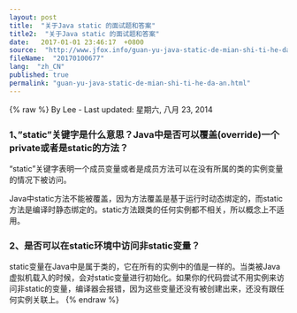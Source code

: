 ```yaml
---
layout: post
title:  "关于Java static 的面试题和答案"
title2:  "关于Java static 的面试题和答案"
date:   2017-01-01 23:46:17  +0800
source:  "http://www.jfox.info/guan-yu-java-static-de-mian-shi-ti-he-da-an.html"
fileName:  "20170100677"
lang:  "zh_CN"
published: true
permalink: "guan-yu-java-static-de-mian-shi-ti-he-da-an.html"
---
```

{% raw %}
By Lee - Last updated: 星期六, 八月 23, 2014

### 1、”static”关键字是什么意思？Java中是否可以覆盖(override)一个private或者是static的方法？

“static”关键字表明一个成员变量或者是成员方法可以在没有所属的类的实例变量的情况下被访问。

Java中static方法不能被覆盖，因为方法覆盖是基于运行时动态绑定的，而static方法是编译时静态绑定的。static方法跟类的任何实例都不相关，所以概念上不适用。

### 2、是否可以在static环境中访问非static变量？

static变量在Java中是属于类的，它在所有的实例中的值是一样的。当类被Java虚拟机载入的时候，会对static变量进行初始化。如果你的代码尝试不用实例来访问非static的变量，编译器会报错，因为这些变量还没有被创建出来，还没有跟任何实例关联上。
{% endraw %}